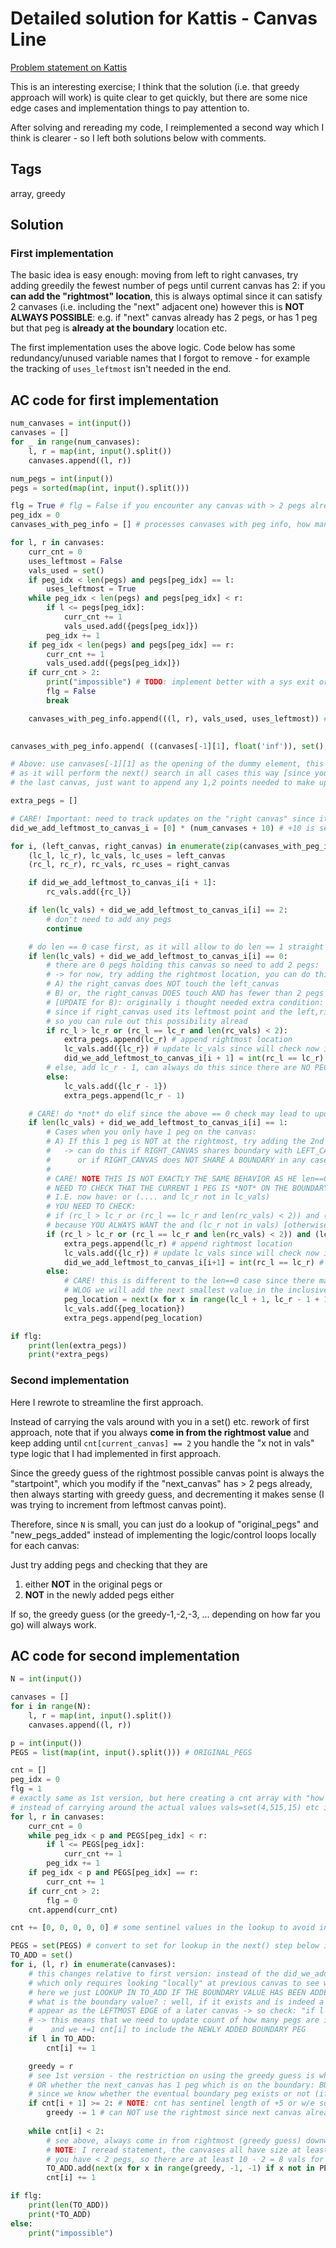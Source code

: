 # Detailed solution for Kattis - Canvas Line

[Problem statement on Kattis](https://open.kattis.com/problems/canvasline)

This is an interesting exercise; I think that the solution (i.e. that greedy approach will work) is quite clear to get quickly, but there are some nice edge cases and implementation things to pay attention to.

After solving and rereading my code, I reimplemented a second way which I think is clearer - so I left both solutions below with comments.

## Tags

array, greedy

## Solution

### First implementation

The basic idea is easy enough: moving from left to right canvases, try adding greedily the fewest number of pegs until current canvas has 2: if you **can add the "rightmost" location**, this is always optimal since it can satisfy 2 canvases (i.e. including the "next" adjacent one) however this is **NOT ALWAYS POSSIBLE**: e.g. if "next" canvas already has 2 pegs, or has 1 peg but that peg is **already at the boundary** location etc.

The first implementation uses the above logic. Code below has some redundancy/unused variable names that I forgot to remove - for example the tracking of `uses_leftmost` isn't needed in the end.

## AC code for first implementation

```python
num_canvases = int(input())
canvases = []
for _ in range(num_canvases):
    l, r = map(int, input().split())
    canvases.append((l, r))

num_pegs = int(input())
pegs = sorted(map(int, input().split()))

flg = True # flg = False if you encounter any canvas with > 2 pegs already -> print impossible
peg_idx = 0
canvases_with_peg_info = [] # processes canvases with peg info, how many pegs for each canvas

for l, r in canvases:
    curr_cnt = 0
    uses_leftmost = False
    vals_used = set()
    if peg_idx < len(pegs) and pegs[peg_idx] == l:
        uses_leftmost = True
    while peg_idx < len(pegs) and pegs[peg_idx] < r:
        if l <= pegs[peg_idx]:
            curr_cnt += 1
            vals_used.add({pegs[peg_idx]})
        peg_idx += 1
    if peg_idx < len(pegs) and pegs[peg_idx] == r:
        curr_cnt += 1
        vals_used.add({pegs[peg_idx]})
    if curr_cnt > 2:
        print("impossible") # TODO: implement better with a sys exit or whatever
        flg = False
        break

    canvases_with_peg_info.append(((l, r), vals_used, uses_leftmost)) # TODO: should build a NamedTuple or something to be clear what the fields are
    

canvases_with_peg_info.append( ((canvases[-1][1], float('inf')), set(), True) ) # DUMMY ELEMENT TO TRIGGER LAST REAL ELEMENT PROCESSING

# Above: use canvases[-1][1] as the opening of the dummy element, this handles the cases where the last interval has a peg on its rightmost point
# as it will perform the next() search in all cases this way [since you don't care about appending the specific rightmost point for
# the last canvas, just want to append any 1,2 points needed to make up total of 2 pegs such that they DONT CLASH WITH ANY EXISTING ONES]

extra_pegs = []

# CARE! Important: need to track updates on the "right canvas" since it can be updated in the below for loop due to modifying "left canvas"
did_we_add_leftmost_to_canvas_i = [0] * (num_canvases + 10) # +10 is sentinel value

for i, (left_canvas, right_canvas) in enumerate(zip(canvases_with_peg_info, canvases_with_peg_info[1:])):
    (lc_l, lc_r), lc_vals, lc_uses = left_canvas
    (rc_l, rc_r), rc_vals, rc_uses = right_canvas

    if did_we_add_leftmost_to_canvas_i[i + 1]:
        rc_vals.add({rc_l})

    if len(lc_vals) + did_we_add_leftmost_to_canvas_i[i] == 2:
        # don't need to add any pegs
        continue

    # do len == 0 case first, as it will allow to do len == 1 straight after automatically
    if len(lc_vals) + did_we_add_leftmost_to_canvas_i[i] == 0:
        # there are 0 pegs holding this canvas so need to add 2 pegs:
        # -> for now, try adding the rightmost location, you can do this if
        # A) the right_canvas does NOT touch the left_canvas
        # B) or, the right_canvas DOES touch AND has fewer than 2 pegs 
        # [UPDATE for B): originally i thought needed extra condition: "AND doest NOT USE ITS LEFTMOST_POINT" but I think is it not needed
        # since if right_canvas used its leftmost point and the left,right canvases WERE touching then left_canvas would ALREADY HAVE 1 peg, not 0
        # so you can rule out this possibility alread
        if rc_l > lc_r or (rc_l == lc_r and len(rc_vals) < 2):
            extra_pegs.append(lc_r) # append rightmost location
            lc_vals.add({lc_r}) # update lc_vals since will check now if len(lc_vals) == 1 and will need this info
            did_we_add_leftmost_to_canvas_i[i + 1] = int(rc_l == lc_r) # update the "right canvas i+1", if it is adjacent, now that *it also has* + 1 peg in it
        # else, add lc_r - 1, can always do this since there are NO PEGS TO CLASH WITH
        else:
            lc_vals.add({lc_r - 1})
            extra_pegs.append(lc_r - 1)

    # CARE! do *not* do elif since the above == 0 check may lead to updating lc_vals
    if len(lc_vals) + did_we_add_leftmost_to_canvas_i[i] == 1:
        # Cases when you only have 1 peg on the canvas:
        # A) If this 1 peg is NOT at the rightmost, try adding the 2nd peg to be the righmost location:
        #   -> can do this if RIGHT_CANVAS shares boundary with LEFT_CANVAS and RIGHT_CANVAS has len(rc_vals) < 2
        #      or if RIGHT_CANVAS does NOT SHARE A BOUNDARY in any case
        #
        # CARE! NOTE THIS IS NOT EXACTLY THE SAME BEHAVIOR AS HE len==0 CASE ABOVE, NEED EXTRA CONDITION:
        # NEED TO CHECK THAT THE CURRENT 1 PEG IS *NOT* ON THE BOUNDARY
        # I.E. now have: or (.... and lc_r not in lc_vals)
        # YOU NEED TO CHECK:
        # if (rc_l > lc_r or (rc_l == lc_r and len(rc_vals) < 2)) and (lc_r not in lc_vals):
        # because YOU ALWAYS WANT the and (lc_r not in vals) [otherwise the code would execute with e.g. (10,20), (10000,1000010) and pegs already at 20]
        if (rc_l > lc_r or (rc_l == lc_r and len(rc_vals) < 2)) and (lc_r not in lc_vals):
            extra_pegs.append(lc_r) # append rightmost location
            lc_vals.add({lc_r}) # update lc_vals since will check now if len(lc_vals) == 1 and will need this info
            did_we_add_leftmost_to_canvas_i[i+1] = int(rc_l == lc_r) # update the "right canvas i+1", if it is adjacent, now that *it also has* + 1 peg in it
        else:
            # CARE! this is different to the len==0 case since there may be 1 peg to clash with 
            # WLOG we will add the next smallest value in the inclusive range lc_l+1, lc_r-1 [be careful to avoid boundaries!] that does not already appear in lc_vals
            peg_location = next(x for x in range(lc_l + 1, lc_r - 1 + 1) if x not in lc_vals) # I wrote: lc_r-1 + 1 just to be explicit about the allowed range
            lc_vals.add({peg_location})
            extra_pegs.append(peg_location)

if flg:
    print(len(extra_pegs))
    print(*extra_pegs)
```

### Second implementation

Here I rewrote to streamline the first approach.

Instead of carrying the vals around with you in a set() etc. rework of first approach, note that if you always **come in from the rightmost value** and keep adding until `cnt[current_canvas] == 2` you handle the "x not in vals" type logic that I had implemented in first approach.

Since the greedy guess of the rightmost possible canvas point is always the "startpoint", which you modify if the "next_canvas" has > 2 pegs already, then always starting with greedy guess, and decrementing it makes sense (I was trying to increment from leftmost canvas point).

Therefore, since `N` is small, you can just do a lookup of "original_pegs" and "new_pegs_added" instead of implementing the logic/control loops locally for each canvas:

Just try adding pegs and checking that they are

1. either **NOT** in the original pegs or
2. **NOT** in the newly added pegs either

If so, the greedy guess (or the greedy-1,-2,-3, ... depending on how far you go) will always work.

## AC code for second implementation

```python
N = int(input())

canvases = []
for i in range(N):
    l, r = map(int, input().split())
    canvases.append((l, r))

p = int(input())
PEGS = list(map(int, input().split())) # ORIGINAL_PEGS

cnt = []
peg_idx = 0
flg = 1
# exactly same as 1st version, but here creating a cnt array with "how many pegs are in curr_canvas -> ans: curr_cnt"
# instead of carrying around the actual values vals=set(4,515,15) etc in the 1st version
for l, r in canvases:
    curr_cnt = 0
    while peg_idx < p and PEGS[peg_idx] < r:
        if l <= PEGS[peg_idx]:
            curr_cnt += 1
        peg_idx += 1
    if peg_idx < p and PEGS[peg_idx] == r:
        curr_cnt += 1
    if curr_cnt > 2:
        flg = 0
    cnt.append(curr_cnt)

cnt += [0, 0, 0, 0, 0] # some sentinel values in the lookup to avoid index errors (see later due to i+1 lookup)

PEGS = set(PEGS) # convert to set for lookup in the next() step below in while loop
TO_ADD = set()
for i, (l, r) in enumerate(canvases):
    # this changes relative to first version: instead of the did_we_add_leftmost_to_canvas_i array
    # which only requires looking "locally" at previous canvas to see whether the boundary peg was added,
    # here we just LOOKUP IN TO_ADD IF THE BOUNDARY VALUE HAS BEEN ADDED SO FAR:
    # what is the boundary value? : well, if it exists and is indeed a boundary between 2 canvases, then it will
    # appear as the LEFTMOST EDGE of a later canvas -> so check: "if l in TO_ADD"
    # -> this means that we need to update count of how many pegs are in current canvas (old cnt[i] is how many ORIGINAL_PEGS)
    #    and we +=1 cnt[i] to include the NEWLY ADDED BOUNDARY PEG
    if l in TO_ADD:
        cnt[i] += 1

    greedy = r
    # see 1st version - the restriction on using the greedy guess is whether the next_canvas already has 2 or more pegs,
    # OR whether the next_canvas has 1 peg which is on the boundary: BUT THIS LATER CONDITION IS NOW HANDLED BY HAVING LOOKUP OF PEGS AND TO_ADD PEGS
    # since we know whether the eventual boundary peg exists or not (if it does it is in PEGS so we will NOT add it, see the next() loop below)
    if cnt[i + 1] >= 2: # NOTE: cnt has sentinel length of +5 or w/e so will handle index error ok
        greedy -= 1 # can NOT use the rightmost since next canvas already as 2 or more pegs assigned
    
    while cnt[i] < 2:
        # see above, always come in from rightmost (greedy guess) downwards
        # NOTE: I reread statement, the canvases all have size at least 10 so either there are already cnt[i] >= 2 pegs so loop won't enter or
        # you have < 2 pegs, so there are at least 10 - 2 = 8 vals for the next() below to add, so shouldn't get any errors:
        TO_ADD.add(next(x for x in range(greedy, -1, -1) if x not in PEGS | TO_ADD))
        cnt[i] += 1

if flg:
    print(len(TO_ADD))
    print(*TO_ADD)
else:
    print("impossible")
```